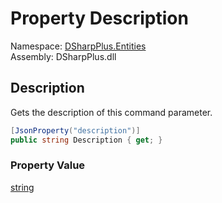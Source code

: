 # Property Description

Namespace: [DSharpPlus.Entities](DSharpPlus.Entities.md)  
Assembly: DSharpPlus.dll

## <a id="DSharpPlus_Entities_DiscordApplicationCommandOption_Description"></a>Description

Gets the description of this command parameter.

```csharp
[JsonProperty("description")]
public string Description { get; }
```

### Property Value

[string](https://learn.microsoft.com/dotnet/api/system.string)

